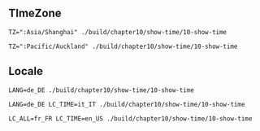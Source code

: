 ## TImeZone

```shell script
TZ=":Asia/Shanghai" ./build/chapter10/show-time/10-show-time

TZ=":Pacific/Auckland" ./build/chapter10/show-time/10-show-time
```

## Locale

```shell script
LANG=de_DE ./build/chapter10/show-time/10-show-time

LANG=de_DE LC_TIME=it_IT ./build/chapter10/show-time/10-show-time

LC_ALL=fr_FR LC_TIME=en_US ./build/chapter10/show-time/10-show-time
```